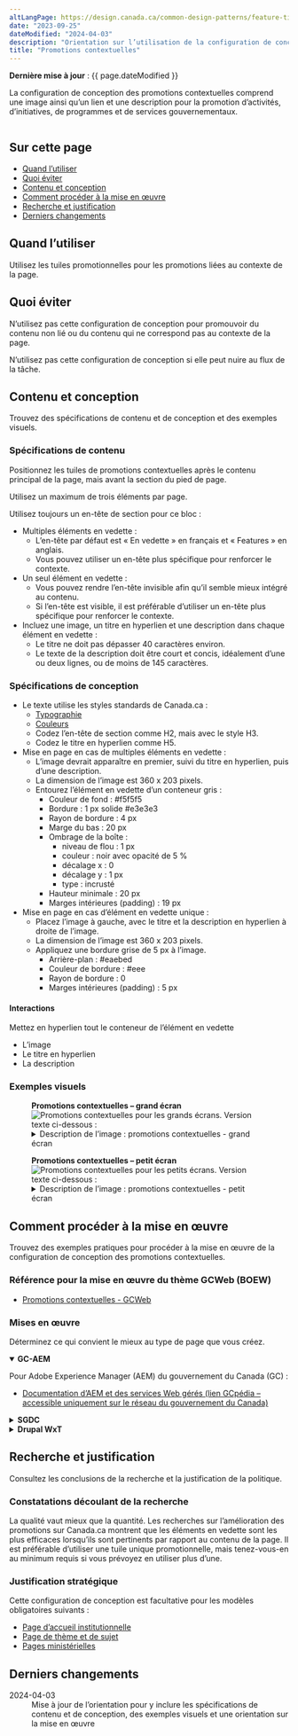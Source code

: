 ```yaml
---
altLangPage: https://design.canada.ca/common-design-patterns/feature-tiles.html
date: "2023-09-25"
dateModified: "2024-04-03"
description: "Orientation sur l’utilisation de la configuration de conception des promotions contextuelles sur Canada.ca."
title: "Promotions contextuelles"
---
```

<p><strong>Dernière mise à jour</strong>&nbsp;: {{ page.dateModified }}</p>
<p>La configuration de conception des promotions contextuelles comprend une image ainsi qu’un lien et une description pour la promotion d’activités, d’initiatives, de programmes et de services gouvernementaux.</p>
<div class="pattern-demo mrgn-tp-lg mrgn-bttm-xl"><img src="/images/contextual-features-fr.png" class="img-responsive" alt="" /></div>
<section>
  <h2>Sur cette page</h2>
  <ul>
    <li><a href="#utiliser">Quand l’utiliser</a></li>
    <li><a href="#eviter">Quoi éviter</a></li>
    <li><a href="#contenu">Contenu et conception</a></li>
    <li><a href="#œuvre">Comment procéder à la mise en œuvre</a></li>
    <li><a href="#recherche">Recherche et justification</a></li>
    <li><a href="#changements">Derniers changements</a></li>
  </ul>
</section>
<section id="utiliser">
  <h2>Quand l’utiliser</h2>
  <p>Utilisez les tuiles promotionnelles pour les promotions liées au contexte de la page.</p>
</section>
<section id="eviter">
  <h2>Quoi éviter</h2>
  <p>N’utilisez pas cette configuration de conception pour promouvoir du contenu non lié ou du contenu qui ne correspond pas au contexte de la page.</p>
  <p>N’utilisez pas cette configuration de conception si elle peut nuire au flux de la tâche.</p>
</section>
<section id="contenu">
  <h2>Contenu et conception</h2>
  <p>Trouvez des spécifications de contenu et de conception et des exemples visuels.</p>
  <h3>Spécifications de contenu</h3>
  <p>Positionnez les tuiles de promotions contextuelles après le contenu principal de la page, mais avant la section du pied de page.</p>
  <p>Utilisez un maximum de trois éléments par page.</p>
  <p>Utilisez toujours un en-tête de section pour ce bloc :</p>
  <ul>
    <li>Multiples éléments en vedette&nbsp;:
      <ul>
        <li>L’en-tête par défaut est &laquo;&nbsp;En vedette&nbsp;&raquo; en français et &laquo;&nbsp;Features&nbsp;&raquo; en anglais.</li>
        <li>Vous pouvez utiliser un en-tête plus spécifique pour renforcer le contexte.</li>
      </ul>
    </li>
    <li>Un seul élément en vedette&nbsp;:
      <ul>
        <li>Vous pouvez rendre l’en-tête invisible afin qu’il semble mieux intégré au contenu.</li>
        <li>Si l’en-tête est visible, il est préférable d’utiliser un en-tête plus spécifique pour renforcer le contexte.</li>
      </ul>
    </li>
    <li>Incluez une image, un titre en hyperlien et une description dans chaque élément en vedette&nbsp;:
      <ul>
        <li>Le titre ne doit pas dépasser 40 caractères environ.</li>
        <li>Le texte de la description doit être court et concis, idéalement d’une ou deux lignes, ou de moins de 145 caractères.</li>
      </ul>
    </li>
  </ul>
  <h3>Spécifications de conception</h3>
  <ul>
    <li>Le texte utilise les styles standards de Canada.ca&nbsp;:
      <ul>
        <li><a href="/styles/typographie.html">Typographie</a></li>
        <li><a href="/styles/couleurs.html">Couleurs</a></li>
        <li>Codez l’en-tête de section comme H2, mais avec le style H3.</li>
        <li>Codez le titre en hyperlien comme H5.</li>
      </ul>
    </li>
    <li>Mise en page en cas de multiples éléments en vedette&nbsp;:
      <ul>
        <li>L’image devrait apparaître en premier, suivi du titre en hyperlien, puis d’une description.</li>
        <li>La dimension de l’image est 360&nbsp;x&nbsp;203 pixels.</li>
        <li>Entourez l’élément en vedette d’un conteneur gris&nbsp;:
          <ul>
            <li>Couleur de fond&nbsp;: #f5f5f5</li>
            <li>Bordure&nbsp;: 1&nbsp;px solide #e3e3e3</li>
            <li>Rayon de bordure&nbsp;: 4&nbsp;px</li>
            <li>Marge du bas&nbsp;: 20&nbsp;px</li>
            <li>Ombrage de la boîte&nbsp;:
              <ul>
                <li>niveau de flou&nbsp;: 1&nbsp;px</li>
                <li>couleur&nbsp;: noir avec opacité de 5&nbsp;%</li>
                <li>décalage x&nbsp;: 0</li>
                <li>décalage y&nbsp;: 1&nbsp;px</li>
                <li>type&nbsp;: incrusté</li>
              </ul>
            </li>
            <li>Hauteur minimale&nbsp;: 20&nbsp;px</li>
            <li>Marges intérieures (padding)&nbsp;: 19&nbsp;px</li>
          </ul>
        </li>
      </ul>
    </li>
    <li>Mise en page en cas d’élément en vedette unique&nbsp;:
      <ul>
        <li>Placez l’image à gauche, avec le titre et la description en hyperlien à droite de l’image.</li>
        <li>La dimension de l’image est 360&nbsp;x&nbsp;203 pixels.</li>
        <li>Appliquez une bordure grise de 5 px à l’image.
          <ul>
            <li>Arrière-plan&nbsp;: #eaebed</li>
            <li>Couleur de bordure&nbsp;: #eee</li>
            <li>Rayon de bordure&nbsp;: 0</li>
            <li>Marges intérieures (padding)&nbsp;: 5&nbsp;px</li>
          </ul>
        </li>
      </ul>
    </li>
  </ul>
  <h4>Interactions</h4>
  <p>Mettez en hyperlien tout le conteneur de l’élément en vedette</p>
  <ul>
    <li>L’image</li>
    <li>Le titre en hyperlien</li>
    <li>La description</li>
  </ul>
  <h3>Exemples visuels</h3>
  <div class="pattern-demo mrgn-tp-md mrgn-bttm-md">
    <figure class="mrgn-tp-md mrgn-bttm-lg">
      <figcaption><b>Promotions contextuelles – grand écran</b></figcaption>
      <img src="/images/contextual-features-fr.png" class="img-responsive" alt="Promotions contextuelles pour les grands écrans. Version texte ci-dessous&nbsp;:" />
      <details>
        <summary class="wb-toggle" data-toggle='{"print":"on"}'>Description de l’image&nbsp;: promotions contextuelles - grand écran</summary>
        <p>Un en-tête de section intitulé &laquo;&nbsp;En vedette&nbsp;&raquo; est suivi de deux espaces réservés aux éléments en vedette dans une rangée horizontale. Chacun d’eux comporte un espace réservé à l’image, entouré d’un fond gris clair. L’espace réservé à l’image contient les dimensions prévues de l’image&nbsp;: 360 sur 203 pixels. Sous chaque espace réservé à l’image, sur fond gris, se trouve un espace réservé à un hyperlien qui se lit comme suit&nbsp;: [Lien vers l’élément en vedette en vedette]. On trouve en dessous le texte de l’espace réservé suivant&nbsp;: Brève description de l’élément en vedette.</p>
      </details>
    </figure>
  </div>
  <div class="pattern-demo mrgn-tp-md mrgn-bttm-md">
    <figure class="mrgn-tp-md mrgn-bttm-lg">
      <figcaption><b>Promotions contextuelles – petit écran</b></figcaption>
      <img src="/images/contextual-features-sm-fr.png" class="img-responsive" alt="Promotions contextuelles pour les petits écrans. Version texte ci-dessous&nbsp;:" />
      <details>
        <summary class="wb-toggle" data-toggle='{"print":"on"}'>Description de l’image&nbsp;: promotions contextuelles - petit écran</summary>
        <p>Un en-tête de section intitulé &laquo;&nbsp;En vedette&nbsp;&raquo; est suivi de deux espaces réservés aux éléments en vedette dans une rangée verticale. Chacun d’eux comporte un espace réservé à l’image, entouré d’un fond gris clair. L’espace réservé à l’image contient les dimensions prévues de l’image&nbsp;: 360 sur 203 pixels. Sous chaque espace réservé à l’image, sur fond gris, se trouve un espace réservé à un hyperlien qui se lit comme suit&nbsp;: [Lien vers l’élément en vedette en vedette]. On trouve en dessous le texte de l’espace réservé suivant&nbsp;: Brève description de l’élément en vedette.</p>
      </details>
    </figure>
  </div>
</section>
<section id="œuvre">
  <h2>Comment procéder à la mise en œuvre</h2>
  <p>Trouvez des exemples pratiques pour procéder à la mise en œuvre de la configuration de conception des promotions contextuelles.</p>
  <h3>Référence pour la mise en œuvre du thème GCWeb (BOEW)</h3>
  <ul>
    <li><a href="https://wet-boew.github.io/GCWeb/components/gc-features/gc-features-fr.html">Promotions contextuelles - GCWeb</a></li>
  </ul>
  <h3>Mises en œuvre</h3>
  <p>Déterminez ce qui convient le mieux au type de page que vous créez.</p>
  <div class="row">
    <div class="col-md-8">
      <div class="wb-tabs mrgn-tp-lg">
        <div class="tabpanels">
          <details id="004" open="open">
            <summary><strong>GC-AEM</strong></summary>
            <p class="mrgn-tp-lg">Pour Adobe Experience Manager (AEM) du gouvernement du Canada (GC)&nbsp;:</p>
            <ul>
              <!-- <li><a href="https://www.gcpedia.gc.ca/gcwiki/images/2/24/Documentation-AEM-6.5-Unite-4-15-Composant-Image-en-vedette.pdf">Titre du composant de l’image en vedette (uniquement accessible sur le réseau du gouvernement du Canada)</a></li> -->
              <li><a href="https://www.gcpedia.gc.ca/wiki/Documentation_d%27AEM_sp%C3%A9cifique_au_GC_6.5">Documentation d’AEM et des services Web gérés (lien GCpédia – accessible uniquement sur le réseau du gouvernement du Canada)</a></li>
            </ul>
          </details>
          <details id="005">
            <summary><strong>SGDC</strong></summary>
            <p class="mrgn-tp-lg">Pour la Solution de gabarits à déploiement centralisé (SGDC)&nbsp;:</p>
            <ul>
              <li><a href="https://cenw-wscoe.github.io/sgdc-cdts/docs/index-fr.html">Documentation de la SGDC</a></li>
            </ul>
          </details>
          <details id="006">
            <summary><strong>Drupal WxT</strong></summary>
            <p class="mrgn-tp-lg">Pour Drupal WxT&nbsp;:</p>
            <ul>
              <li><a href="https://drupalwxt.github.io/">Drupal WxT documentation (en anglais seulement)</a></li>
            </ul>
          </details>
        </div>
      </div>
    </div>
  </div>
</section>
<section id="recherche">
  <h2>Recherche et justification</h2>
  <p>Consultez les conclusions de la recherche et la justification de la politique.</p>
  <h3>Constatations découlant de la recherche</h3>
  <p>La qualité vaut mieux que la quantité. Les recherches sur l’amélioration des promotions sur Canada.ca montrent que les éléments en vedette sont les plus efficaces lorsqu’ils sont pertinents par rapport au contenu de la page. Il est préférable d’utiliser une tuile unique promotionnelle, mais tenez-vous-en au minimum requis si vous prévoyez en utiliser plus d’une.</p>
  <h3>Justification stratégique</h3>
  <p>Cette configuration de conception est facultative pour les modèles obligatoires suivants&nbsp;:</p>
  <ul>
    <li><a href="https://conception.canada.ca/modeles-obligatoire/pages-profil-institutionnel.html">Page d’accueil institutionnelle</a></li>
    <li><a href="https://conception.canada.ca/modeles-obligatoire/theme-sujet.html">Page de thème et de sujet</a></li>
    <li><a href="https://conception.canada.ca/modeles-obligatoire/pages-profil-ministres.html">Pages ministérielles</a></li>
  </ul>
</section>
<section id="changements">
  <h2>Derniers changements</h2>
  <dl class="dl-horizontal">
    <dt>
      <time datetime="2024-04-03" class="link-muted">2024-04-03</time>
    </dt>
    <dd>Mise à jour de l’orientation pour y inclure les spécifications de contenu et de conception, des exemples visuels et une orientation sur la mise en œuvre</dd>
  </dl>
</section>

